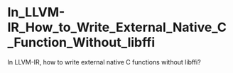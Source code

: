 # In_LLVM-IR_How_to_Write_External_Native_C_Function_Without_libffi
In LLVM-IR, how to write external native C functions without libffi?
